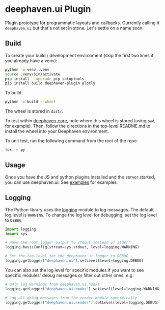 # deephaven.ui Plugin

Plugin prototype for programmatic layouts and callbacks. Currently calling it `deephaven.ui` but that's not set in stone. Let's settle on a name soon.

## Build

To create your build / development environment (skip the first two lines if you already have a venv):

```sh
python -m venv .venv
source .venv/bin/activate
pip install --upgrade pip setuptools
pip install build deephaven-plugin plotly
```

To build:

```sh
python -m build --wheel
```

The wheel is stored in `dist/`.

To test within [deephaven-core](https://github.com/deephaven/deephaven-core), note where this wheel is stored (using `pwd`, for example).
Then, follow the directions in the top-level README.md to install the wheel into your Deephaven environment.

To unit test, run the following command from the root of the repo:

```sh
tox -e py
```

## Usage

Once you have the JS and python plugins installed and the server started, you can use deephaven.ui. See [examples](docs/README.md) for examples.

## Logging

The Python library uses the [logging](https://docs.python.org/3/howto/logging.html) module to log messages. The default log level is `WARNING`. To change the log level for debugging, set the log level to `DEBUG`:

```python
import logging
import sys

# Have the root logger output to stdout instead of stderr
logging.basicConfig(stream=sys.stdout, level=logging.WARNING)

# Set the log level for the deephaven.ui logger to DEBUG
logging.getLogger("deephaven.ui").setLevel(level=logging.DEBUG)
```

You can also set the log level for specific modules if you want to see specific modules' debug messages or filter out other ones, e.g.

```python
# Only log warnings from deephaven.ui.hooks
logging.getLogger("deephaven.ui.hooks").setLevel(level=logging.WARNING)

# Log all debug messages from the render module specifically
logging.getLogger("deephaven.ui.render").setLevel(level=logging.DEBUG)
```
